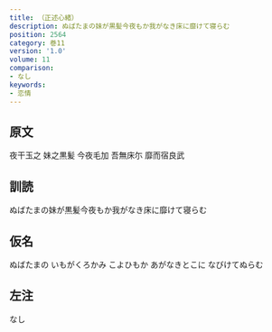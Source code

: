 ```yaml
---
title: （正述心緒）
description: ぬばたまの妹が黒髪今夜もか我がなき床に靡けて寝らむ
position: 2564
category: 巻11
version: '1.0'
volume: 11
comparison:
- なし
keywords:
- 恋情
---
```


## 原文

夜干玉之 妹之黒髪 今夜毛加 吾無床尓 靡而宿良武

## 訓読

ぬばたまの妹が黒髪今夜もか我がなき床に靡けて寝らむ

## 仮名

ぬばたまの いもがくろかみ こよひもか あがなきとこに なびけてぬらむ

## 左注

なし
